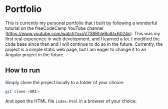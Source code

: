 # Portfolio

This is currently my personal portfolio that I built by following a wonderful tutorial on the freeCodeCamp YouTube channel (https://www.youtube.com/watch?v=xV7S8BhIeBo&t=6024s). This was my first real experience in web development, and I learned a lot. I modified the code base since then and I will continue to do so in the future. Currently, the project is a simple static web page, but I am eager to change it to an Angular project in the future.

## How to run 

Simply clone the project locally to a folder of your choice:

```sh
git clone <URI>
```

And open the HTML file `index.html` in a browser of your choice.

